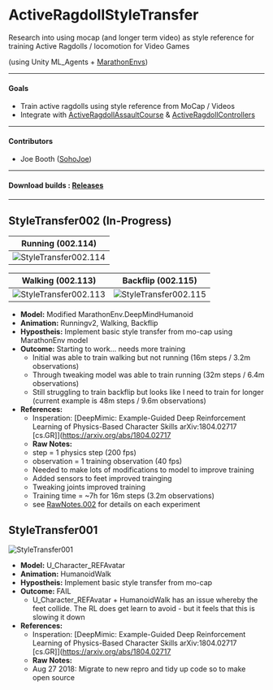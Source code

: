 # ActiveRagdollStyleTransfer
Research into using mocap (and longer term video) as style reference for training Active Ragdolls / locomotion for Video Games

(using Unity ML_Agents + [MarathonEnvs](https://github.com/Unity-Technologies/marathon-envs))

----

#### Goals
* Train active ragdolls using style reference from MoCap / Videos
* Integrate with [ActiveRagdollAssaultCourse](https://github.com/Sohojoe/ActiveRagdollAssaultCourse) & [ActiveRagdollControllers](https://github.com/Sohojoe/ActiveRagdollControllers) 

----

#### Contributors
* Joe Booth ([SohoJoe](https://github.com/Sohojoe))

----

#### Download builds : [Releases](https://github.com/Sohojoe/ActiveRagdollStyleTransfer/releases/)

----

## StyleTransfer002 (In-Progress)

Running (002.114) |
--- | 
![StyleTransfer002.114](images/StyleTransfer002.114-running-32m.gif) | 

Walking (002.113) | Backflip (002.115) |
--- | ---- |
![StyleTransfer002.113](images/StyleTransfer002.113-walking-32m.gif) | ![StyleTransfer002.115](images/StyleTransfer002.115-backflip-48m.gif) 

* **Model:** Modified MarathonEnv.DeepMindHumanoid
* **Animation:** Runningv2, Walking, Backflip
* **Hypostheis:** Implement basic style transfer from mo-cap using MarathonEnv model
* **Outcome:** Starting to work... needs more training
  * Initial was able to train walking but not running (16m steps / 3.2m observations)
  * Through tweaking model was able to train running (32m steps / 6.4m observations)
  * Still struggling to train backflip but looks like I need to train for longer (current example is 48m steps / 9.6m observations)
* **References:** 
  * Insperation: [DeepMimic: Example-Guided Deep Reinforcement Learning of Physics-Based Character Skills arXiv:1804.02717 [cs.GR]](https://arxiv.org/abs/1804.02717 
  * **Raw Notes:**
  * step = 1 physics step (200 fps)
  * observation = 1 training observation (40 fps)
  * Needed to make lots of modifications to model to improve training
  * Added sensors to feet improved trainging
  * Tweaking joints improved training
  * Training time = ~7h for 16m steps (3.2m observations)
  * see [RawNotes.002](RawNotes.002.md) for details on each experiment



## StyleTransfer001
![StyleTransfer001](images/StyleTransfer001.98b-10m.gif)
* **Model:** U_Character_REFAvatar
* **Animation:** HumanoidWalk
* **Hypostheis:** Implement basic style transfer from mo-cap
* **Outcome:** FAIL
  * U_Character_REFAvatar + HumanoidWalk has an issue whereby the feet collide. The RL does get learn to avoid - but it feels that this is slowing it down
* **References:** 
  * Insperation: [DeepMimic: Example-Guided Deep Reinforcement Learning of Physics-Based Character Skills arXiv:1804.02717 [cs.GR]](https://arxiv.org/abs/1804.02717 
  * **Raw Notes:**
  * Aug 27 2018: Migrate to new repro and tidy up code so to make open source

